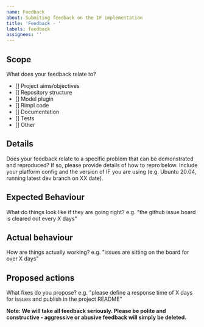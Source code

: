 ```yaml
---
name: Feedback
about: Submiting feedback on the IF implementation
title: 'Feedback - '
labels: feedback
assignees: ''
---
```


## Scope

What does your feedback relate to?

- [] Project aims/objectives
- [] Repository structure
- [] Model plugin
- [] Rimpl code
- [] Documentation
- [] Tests
- [] Other

## Details

Does your feedback relate to a specific problem that can be demonstrated and reproduced? If so, please provide details of how to repro below.
Include your platform config and the version of IF you are using (e.g. Ubuntu 20.04, running latest dev branch on XX date).

## Expected Behaviour

What do things look like if they are going right?
e.g. "the github issue board is cleared out every X days"

## Actual behaviour

How are things actually working?
e.g. "issues are sitting on the board for over X days"

## Proposed actions

What fixes do you propose?
e.g. "please define a response time of X days for issues and publish in the project README"

**Note: We will take all feedback seriously. Please be polite and constructive - aggressive or abusive feedback will simply be deleted.**

